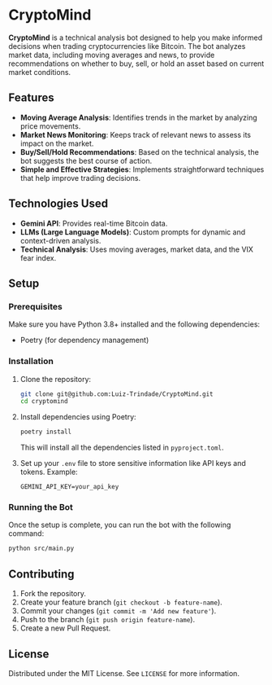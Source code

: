 # CryptoMind

**CryptoMind** is a technical analysis bot designed to help you make informed decisions when trading cryptocurrencies like Bitcoin. The bot analyzes market data, including moving averages and news, to provide recommendations on whether to buy, sell, or hold an asset based on current market conditions.

## Features

- **Moving Average Analysis**: Identifies trends in the market by analyzing price movements.
- **Market News Monitoring**: Keeps track of relevant news to assess its impact on the market.
- **Buy/Sell/Hold Recommendations**: Based on the technical analysis, the bot suggests the best course of action.
- **Simple and Effective Strategies**: Implements straightforward techniques that help improve trading decisions.

## Technologies Used

- **Gemini API**: Provides real-time Bitcoin data.
- **LLMs (Large Language Models)**: Custom prompts for dynamic and context-driven analysis.
- **Technical Analysis**: Uses moving averages, market data, and the VIX fear index.

## Setup

### Prerequisites

Make sure you have Python 3.8+ installed and the following dependencies:

- Poetry (for dependency management)

### Installation

1. Clone the repository:

   ```bash
   git clone git@github.com:Luiz-Trindade/CryptoMind.git
   cd cryptomind
   ```

2. Install dependencies using Poetry:

   ```bash
   poetry install
   ```

   This will install all the dependencies listed in `pyproject.toml`.

3. Set up your `.env` file to store sensitive information like API keys and tokens. Example:

   ```text
   GEMINI_API_KEY=your_api_key
   ```

### Running the Bot

Once the setup is complete, you can run the bot with the following command:

```bash
python src/main.py
```

## Contributing

1. Fork the repository.
2. Create your feature branch (`git checkout -b feature-name`).
3. Commit your changes (`git commit -m 'Add new feature'`).
4. Push to the branch (`git push origin feature-name`).
5. Create a new Pull Request.

## License

Distributed under the MIT License. See `LICENSE` for more information.
